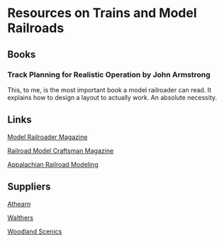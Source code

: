# **Resources on Trains and Model Railroads**

## **Books**

### **Track Planning for Realistic Operation** by John Armstrong

This, to me, is the most important book a model railroader can read.  It explains how to design a layout to actually work.  An absolute necessity.


## **Links**

[Model Railroader Magazine](https://www.trains.com/mrr/)

[Railroad Model Craftsman Magazine](https://rrmodelcraftsman.com/)

[Appalachian Railroad Modeling](https://appalachianrailroadmodeling.com/)



## **Suppliers**

[Athearn](https://www.athearn.com/)

[Walthers](https://www.walthers.com/)

[Woodland Scenics](https://woodlandscenics.woodlandscenics.com/show/category/Products)


<!-- More to be added later-->
